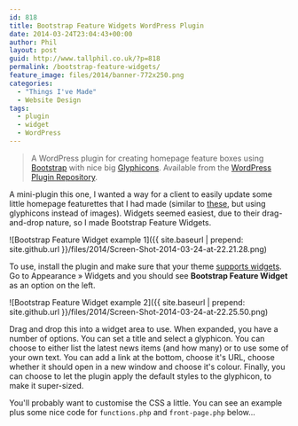 ```yaml
---
id: 818
title: Bootstrap Feature Widgets WordPress Plugin
date: 2014-03-24T23:04:43+00:00
author: Phil
layout: post
guid: http://www.tallphil.co.uk/?p=818
permalink: /bootstrap-feature-widgets/
feature_image: files/2014/banner-772x250.png
categories:
  - "Things I've Made"
  - Website Design
tags:
  - plugin
  - widget
  - WordPress
---
```

> A WordPress plugin for creating homepage feature boxes using [Bootstrap](http://getbootstrap.com/) with nice big [Glyphicons](http://glyphicons.com/). Available from the [WordPress Plugin Repository](http://wordpress.org/plugins/bootstrap-feature-widgets/).

A mini-plugin this one, I wanted a way for a client to easily update some little homepage featurettes that I had made (similar to [these](http://getbootstrap.com/examples/carousel/), but using glyphicons instead of images). Widgets seemed easiest, due to their drag-and-drop nature, so I made Bootstrap Feature Widgets.

![Bootstrap Feature Widget example 1]({{ site.baseurl | prepend: site.github.url }}/files/2014/Screen-Shot-2014-03-24-at-22.21.28.png)
 
To use, install the plugin and make sure that your theme [supports widgets](http://codex.wordpress.org/Widgetizing_Themes). Go to Appearance » Widgets and you should see **Bootstrap Feature Widget** as an option on the left.

![Bootstrap Feature Widget example 2]({{ site.baseurl | prepend: site.github.url }}/files/2014/Screen-Shot-2014-03-24-at-22.25.50.png)

Drag and drop this into a widget area to use. When expanded, you have a number of options. You can set a title and select a glyphicon. You can choose to either list the latest news items (and how many) or to use some of your own text. You can add a link at the bottom, choose it's URL, choose whether it should open in a new window and choose it's colour. Finally, you can choose to let the plugin apply the default styles to the glyphicon, to make it super-sized.

You'll probably want to customise the CSS a little. You can see an example plus some nice code for `functions.php` and `front-page.php` below...

<script src="https://gist.github.com/ewels/9751176.js"></script>
